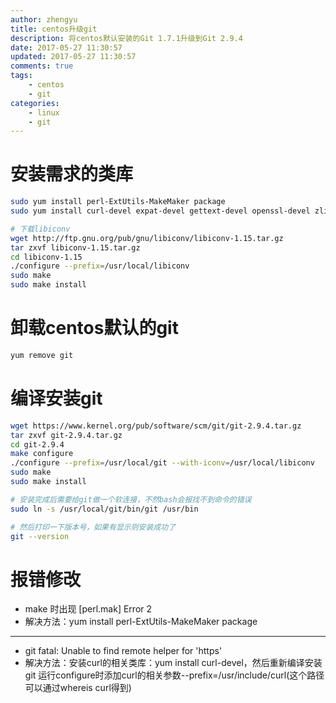 ```yaml
---
author: zhengyu
title: centos升级git
description: 将centos默认安装的Git 1.7.1升级到Git 2.9.4
date: 2017-05-27 11:30:57
updated: 2017-05-27 11:30:57
comments: true
tags: 
    - centos
    - git
categories: 
    - linux
    - git
---
```


安装需求的类库
======
```bash
sudo yum install perl-ExtUtils-MakeMaker package
sudo yum install curl-devel expat-devel gettext-devel openssl-devel zlib-devel asciidoc

# 下载libiconv
wget http://ftp.gnu.org/pub/gnu/libiconv/libiconv-1.15.tar.gz
tar zxvf libiconv-1.15.tar.gz
cd libiconv-1.15
./configure --prefix=/usr/local/libiconv
sudo make
sudo make install
```

卸载centos默认的git
======
```bash
yum remove git
```

编译安装git
======
```bash
wget https://www.kernel.org/pub/software/scm/git/git-2.9.4.tar.gz
tar zxvf git-2.9.4.tar.gz
cd git-2.9.4
make configure
./configure --prefix=/usr/local/git --with-iconv=/usr/local/libiconv
sudo make
sudo make install

# 安装完成后需要给git做一个软连接，不然bash会报找不到命令的错误
sudo ln -s /usr/local/git/bin/git /usr/bin

# 然后打印一下版本号，如果有显示则安装成功了
git --version
```

报错修改
=======

* make 时出现 [perl.mak] Error 2
* 解决方法：yum install perl-ExtUtils-MakeMaker package

----

* git fatal: Unable to find remote helper for 'https'
* 解决方法：安装curl的相关类库：yum install curl-devel，然后重新编译安装git
运行configure时添加curl的相关参数--prefix=/usr/include/curl(这个路径可以通过whereis curl得到)



